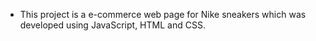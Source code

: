 - This project is a e-commerce web page for Nike sneakers which was developed using JavaScript, HTML and CSS.
